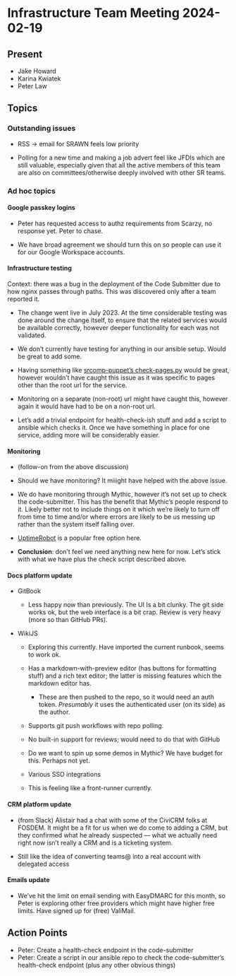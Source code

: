 # Infrastructure Team Meeting 2024-02-19

## Present

- Jake Howard
- Karina Kwiatek
- Peter Law


## Topics

### Outstanding issues

- RSS -> email for SRAWN feels low priority

- Polling for a new time and making a job advert feel like JFDIs which are still valuable, especially given that all the active members of this team are also on committees/otherwise deeply involved with other SR teams.

### Ad hoc topics

#### Google passkey logins

- Peter has requested access to authz requirements from Scarzy, no response yet. Peter to chase.

- We have broad agreement we should turn this on so people can use it for our Google Workspace accounts.

#### Infrastructure testing

Context: there was a bug in the deployment of the Code Submitter due to how nginx passes through paths. This was discovered only after a team reported it.

- The change went live in July 2023. At the time considerable testing was done around the change itself, to ensure that the related services would be available correctly, however deeper functionality for each was not validated.

- We don’t currently have testing for anything in our ansible setup. Would be great to add some.

- Having something like [srcomp-puppet’s check-pages.py](https://github.com/PeterJCLaw/srcomp-puppet/blob/main/scripts/check-pages.py) would be great, however wouldn’t have caught this issue as it was specific to pages other than the root url for the service.

- Monitoring on a separate (non-root) url might have caught this, however again it would have had to be on a non-root url.

- Let’s add a trivial endpoint for health-check-ish stuff and add a script to ansible which checks it. Once we have something in place for one service, adding more will be considerably easier.

#### Monitoring

- (follow-on from the above discussion)

- Should we have monitoring? It miiight have helped with the above issue.

- We do have monitoring through Mythic, however it’s not set up to check the code-submitter. This has the benefit that Mythic’s people respond to it. Likely better not to include things on it which we’re likely to turn off from time to time and/or where errors are likely to be us messing up rather than the system itself falling over.

- [UptimeRobot](https://uptimerobot.com/) is a popular free option here.

- **Conclusion**: don’t feel we need anything new here for now. Let’s stick with what we have plus the check script described above.

#### Docs platform update

- GitBook

  - Less happy now than previously. The UI Is a bit clunky. The git side works ok, but the web interface is a bit crap. Review is very heavy (more so than GitHub PRs).

- WikiJS

  - Exploring this currently. Have imported the current runbook, seems to work ok.

  - Has a markdown-with-preview editor (has buttons for formatting stuff) and a rich text editor; the latter is missing features which the markdown editor has.

    - These are then pushed to the repo, so it would need an auth token. _Presumably_ it uses the authenticated user (on its side) as the author.

  - Supports git push workflows with repo polling.

  - No built-in support for reviews; would need to do that with GitHub

  - Do we want to spin up some demos in Mythic? We have budget for this. Perhaps not yet.

  - Various SSO integrations

  - This is feeling like a front-runner currently.

#### CRM platform update

- (from Slack) Alistair had a chat with some of the CiviCRM folks at FOSDEM. It might be a fit for us when we do come to adding a CRM, but they confirmed what he already suspected — what we actually need right now isn’t really a CRM and is a ticketing system.

- Still like the idea of converting teams@ into a real account with delegated access

#### Emails update

- We’ve hit the limit on email sending with EasyDMARC for this month, so Peter is exploring other free providers which might have higher free limits. Have signed up for (free) ValiMail.

## Action Points

- Peter: Create a health-check endpoint in the code-submitter
- Peter: Create a script in our ansible repo to check the code-submitter’s health-check endpoint (plus any other obvious things)
